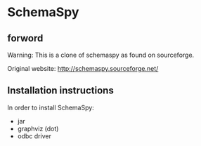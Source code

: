 SchemaSpy
=========

forword
-----

Warning: This is a clone of schemaspy as found on sourceforge.

Original website: http://schemaspy.sourceforge.net/

Installation instructions
----
In order to install SchemaSpy:

+ jar
+ graphviz (dot)
+ odbc driver
